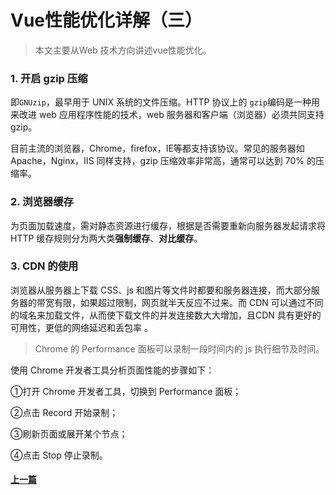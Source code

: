 # Vue性能优化详解（三）

>本文主要从Web 技术方向讲述vue性能优化。

### 1. 开启 gzip 压缩

即`GNUzip`，最早用于 UNIX 系统的文件压缩。HTTP 协议上的 `gzip`编码是一种用来改进 web 应用程序性能的技术，web 服务器和客户端（浏览器）必须共同支持 gzip。

目前主流的浏览器，Chrome，firefox，IE等都支持该协议。常见的服务器如 Apache，Nginx，IIS 同样支持，gzip 压缩效率非常高，通常可以达到 70% 的压缩率。

### 2. 浏览器缓存

为页面加载速度，需对静态资源进行缓存，根据是否需要重新向服务器发起请求将 HTTP 缓存规则分为两大类**强制缓存**、**对比缓存**。

### 3. CDN 的使用

浏览器从服务器上下载 CSS、js 和图片等文件时都要和服务器连接，而大部分服务器的带宽有限，如果超过限制，网页就半天反应不过来。而 CDN 可以通过不同的域名来加载文件，从而使下载文件的并发连接数大大增加，且CDN 具有更好的可用性，更低的网络延迟和丢包率 。

>Chrome 的 Performance 面板可以录制一段时间内的 js 执行细节及时间。

使用 Chrome 开发者工具分析页面性能的步骤如下：

①打开 Chrome 开发者工具，切换到 Performance 面板；

②点击 Record 开始录制；

③刷新页面或展开某个节点；

④点击 Stop 停止录制。

#### [上一篇](VueOptimize2.md)